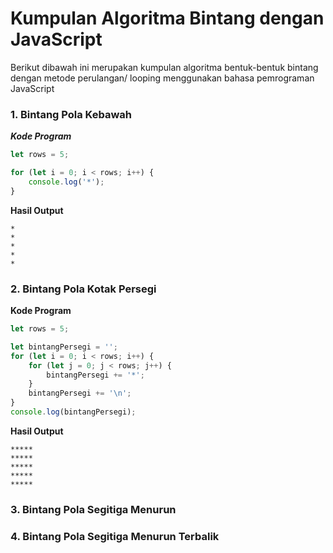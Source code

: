 # Kumpulan Algoritma Bintang dengan JavaScript
Berikut dibawah ini merupakan kumpulan algoritma bentuk-bentuk bintang dengan metode perulangan/ looping menggunakan bahasa pemrograman JavaScript
### 1. Bintang Pola Kebawah
***Kode Program***
```js
let rows = 5;

for (let i = 0; i < rows; i++) {
    console.log('*');
}
```
**Hasil Output**
```shell
*
*
*
*
*
```
### 2. Bintang Pola Kotak Persegi
**Kode Program**
```js
let rows = 5;

let bintangPersegi = '';
for (let i = 0; i < rows; i++) {
    for (let j = 0; j < rows; j++) {
        bintangPersegi += '*';
    }
    bintangPersegi += '\n';
}
console.log(bintangPersegi);
```
**Hasil Output**
```shell
*****
*****
*****
*****
*****
```
### 3. Bintang Pola Segitiga Menurun
### 4. Bintang Pola Segitiga Menurun Terbalik
